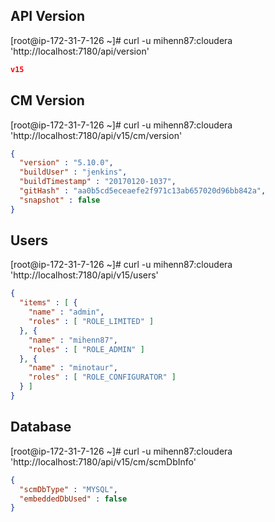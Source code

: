 ## API Version

[root@ip-172-31-7-126 ~]# curl -u mihenn87:cloudera 'http://localhost:7180/api/version'  
```json
v15
```

## CM Version

[root@ip-172-31-7-126 ~]# curl -u mihenn87:cloudera 'http://localhost:7180/api/v15/cm/version'
```json
{
  "version" : "5.10.0",
  "buildUser" : "jenkins",
  "buildTimestamp" : "20170120-1037",
  "gitHash" : "aa0b5cd5eceaefe2f971c13ab657020d96bb842a",
  "snapshot" : false
}
```

## Users

[root@ip-172-31-7-126 ~]# curl -u mihenn87:cloudera 'http://localhost:7180/api/v15/users'
```json
{
  "items" : [ {
    "name" : "admin",
    "roles" : [ "ROLE_LIMITED" ]
  }, {
    "name" : "mihenn87",
    "roles" : [ "ROLE_ADMIN" ]
  }, {
    "name" : "minotaur",
    "roles" : [ "ROLE_CONFIGURATOR" ]
  } ]
}
```

## Database

[root@ip-172-31-7-126 ~]# curl -u mihenn87:cloudera 'http://localhost:7180/api/v15/cm/scmDbInfo'
```json
{
  "scmDbType" : "MYSQL",
  "embeddedDbUsed" : false
}
```
